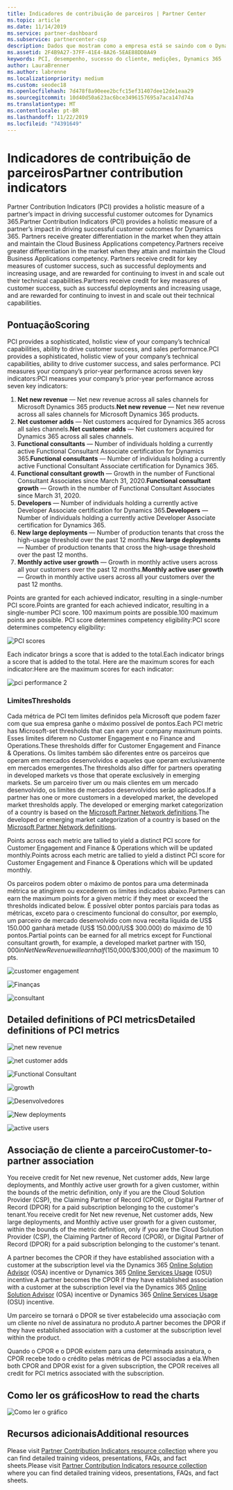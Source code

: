 ```yaml
---
title: Indicadores de contribuição de parceiros | Partner Center
ms.topic: article
ms.date: 11/14/2019
ms.service: partner-dashboard
ms.subservice: partnercenter-csp
description: Dados que mostram como a empresa está se saindo com o Dynamics 365 Customer Engagement ou o Dynamics 365 for Finance and Operations
ms.assetid: 2F4B9A27-37FF-41E4-8A26-5EAE88DD8A49
keywords: PCI, desempenho, sucesso do cliente, medições, Dynamics 365
author: LauraBrenner
ms.author: labrenne
ms.localizationpriority: medium
ms.custom: seodec18
ms.openlocfilehash: 7d478f8a90eee2bcfc15ef31407dee12de1eaa29
ms.sourcegitcommit: 10d40d50a623ac6bce3496157695a7aca147d74a
ms.translationtype: MT
ms.contentlocale: pt-BR
ms.lasthandoff: 11/22/2019
ms.locfileid: "74391649"
---
```

# <a name="partner-contribution-indicators"></a><span data-ttu-id="e19e5-104">Indicadores de contribuição de parceiros</span><span class="sxs-lookup"><span data-stu-id="e19e5-104">Partner contribution indicators</span></span>

<span data-ttu-id="e19e5-105">Partner Contribution Indicators (PCI) provides a holistic measure of a partner’s impact in driving successful customer outcomes for Dynamics 365.</span><span class="sxs-lookup"><span data-stu-id="e19e5-105">Partner Contribution Indicators (PCI) provides a holistic measure of a partner’s impact in driving successful customer outcomes for Dynamics 365.</span></span> <span data-ttu-id="e19e5-106">Partners receive greater differentiation in the market when they attain and maintain the Cloud Business Applications competency.</span><span class="sxs-lookup"><span data-stu-id="e19e5-106">Partners receive greater differentiation in the market when they attain and maintain the Cloud Business Applications competency.</span></span>  <span data-ttu-id="e19e5-107">Partners receive credit for key measures of customer success, such as successful deployments and increasing usage, and are rewarded for continuing to invest in and scale out their technical capabilities.</span><span class="sxs-lookup"><span data-stu-id="e19e5-107">Partners receive credit for key measures of customer success, such as successful deployments and increasing usage, and are rewarded for continuing to invest in and scale out their technical capabilities.</span></span> 

## <a name="scoring"></a><span data-ttu-id="e19e5-108">Pontuação</span><span class="sxs-lookup"><span data-stu-id="e19e5-108">Scoring</span></span>

<span data-ttu-id="e19e5-109">PCI provides a sophisticated, holistic view of your company’s technical capabilities, ability to drive customer success, and sales performance.</span><span class="sxs-lookup"><span data-stu-id="e19e5-109">PCI provides a sophisticated, holistic view of your company’s technical capabilities, ability to drive customer success, and sales performance.</span></span> <span data-ttu-id="e19e5-110">PCI measures your company’s prior-year performance across seven key indicators:</span><span class="sxs-lookup"><span data-stu-id="e19e5-110">PCI measures your company’s prior-year performance across seven key indicators:</span></span>

1. <span data-ttu-id="e19e5-111">**Net new revenue** — Net new revenue across all sales channels for Microsoft Dynamics 365 products.</span><span class="sxs-lookup"><span data-stu-id="e19e5-111">**Net new revenue** — Net new revenue across all sales channels for Microsoft Dynamics 365 products.</span></span>
2. <span data-ttu-id="e19e5-112">**Net customer adds** — Net customers acquired for Dynamics 365 across all sales channels.</span><span class="sxs-lookup"><span data-stu-id="e19e5-112">**Net customer adds** — Net customers acquired for Dynamics 365 across all sales channels.</span></span>
3. <span data-ttu-id="e19e5-113">**Functional consultants** — Number of individuals holding a currently active Functional Consultant Associate certification for Dynamics 365.</span><span class="sxs-lookup"><span data-stu-id="e19e5-113">**Functional consultants** — Number of individuals holding a currently active Functional Consultant Associate certification for Dynamics 365.</span></span>
4. <span data-ttu-id="e19e5-114">**Functional consultant growth** — Growth in the number of Functional Consultant Associates since March 31, 2020.</span><span class="sxs-lookup"><span data-stu-id="e19e5-114">**Functional consultant growth** — Growth in the number of Functional Consultant Associates since March 31, 2020.</span></span>
5. <span data-ttu-id="e19e5-115">**Developers** — Number of individuals holding a currently active Developer Associate certification for Dynamics 365.</span><span class="sxs-lookup"><span data-stu-id="e19e5-115">**Developers** — Number of individuals holding a currently active Developer Associate certification for Dynamics 365.</span></span>
6. <span data-ttu-id="e19e5-116">**New large deployments** — Number of production tenants that cross the high-usage threshold over the past 12 months.</span><span class="sxs-lookup"><span data-stu-id="e19e5-116">**New large deployments** — Number of production tenants that cross the high-usage threshold over the past 12 months.</span></span>
7. <span data-ttu-id="e19e5-117">**Monthly active user growth** — Growth in monthly active users across all your customers over the past 12 months.</span><span class="sxs-lookup"><span data-stu-id="e19e5-117">**Monthly active user growth** — Growth in monthly active users across all your customers over the past 12 months.</span></span>

<span data-ttu-id="e19e5-118">Points are granted for each achieved indicator, resulting in a single-number PCI score.</span><span class="sxs-lookup"><span data-stu-id="e19e5-118">Points are granted for each achieved indicator, resulting in a single-number PCI score.</span></span> <span data-ttu-id="e19e5-119">100 maximum points are possible.</span><span class="sxs-lookup"><span data-stu-id="e19e5-119">100 maximum points are possible.</span></span> <span data-ttu-id="e19e5-120">PCI score determines competency eligibility:</span><span class="sxs-lookup"><span data-stu-id="e19e5-120">PCI score determines competency eligibility:</span></span>

![PCI scores](images/pcinew1.png)

<span data-ttu-id="e19e5-122">Each indicator brings a score that is added to the total.</span><span class="sxs-lookup"><span data-stu-id="e19e5-122">Each indicator brings a score that is added to the total.</span></span> <span data-ttu-id="e19e5-123">Here are the maximum scores for each indicator:</span><span class="sxs-lookup"><span data-stu-id="e19e5-123">Here are the maximum scores for each indicator:</span></span>


![pci performance 2](images/pci1.png)

### <a name="thresholds"></a><span data-ttu-id="e19e5-125">Limites</span><span class="sxs-lookup"><span data-stu-id="e19e5-125">Thresholds</span></span>

<span data-ttu-id="e19e5-126">Cada métrica de PCI tem limites definidos pela Microsoft que podem fazer com que sua empresa ganhe o máximo possível de pontos.</span><span class="sxs-lookup"><span data-stu-id="e19e5-126">Each PCI metric has Microsoft-set thresholds that can earn your company maximum points.</span></span> <span data-ttu-id="e19e5-127">Esses limites diferem no Customer Engagement e no Finance and Operations.</span><span class="sxs-lookup"><span data-stu-id="e19e5-127">These thresholds differ for Customer Engagement and Finance & Operations.</span></span> <span data-ttu-id="e19e5-128">Os limites também são diferentes entre os parceiros que operam em mercados desenvolvidos e aqueles que operam exclusivamente em mercados emergentes.</span><span class="sxs-lookup"><span data-stu-id="e19e5-128">The thresholds also differ for partners operating in developed markets vs those that operate exclusively in emerging markets.</span></span> <span data-ttu-id="e19e5-129">Se um parceiro tiver um ou mais clientes em um mercado desenvolvido, os limites de mercados desenvolvidos serão aplicados.</span><span class="sxs-lookup"><span data-stu-id="e19e5-129">If a partner has one or more customers in a developed market, the developed market thresholds apply.</span></span> <span data-ttu-id="e19e5-130">The developed or emerging market categorization of a country is based on the [Microsoft Partner Network definitions](https://assets.microsoft.com/MPN-developed-and-emerging-countries-list.pdf).</span><span class="sxs-lookup"><span data-stu-id="e19e5-130">The developed or emerging market categorization of a country is based on the [Microsoft Partner Network definitions](https://assets.microsoft.com/MPN-developed-and-emerging-countries-list.pdf).</span></span>

<span data-ttu-id="e19e5-131">Points across each metric are tallied to yield a distinct PCI score for Customer Engagement and Finance & Operations which will be updated monthly.</span><span class="sxs-lookup"><span data-stu-id="e19e5-131">Points across each metric are tallied to yield a distinct PCI score for Customer Engagement and Finance & Operations which will be updated monthly.</span></span>

<span data-ttu-id="e19e5-132">Os parceiros podem obter o máximo de pontos para uma determinada métrica se atingirem ou excederem os limites indicados abaixo.</span><span class="sxs-lookup"><span data-stu-id="e19e5-132">Partners can earn the maximum points for a given metric if they meet or exceed the thresholds indicated below.</span></span> <span data-ttu-id="e19e5-133">É possível obter pontos parciais para todas as métricas, exceto para o crescimento funcional do consultor, por exemplo, um parceiro de mercado desenvolvido com nova receita líquida de US$ 150.000 ganhará metade (US$ 150.000/US$ 300.000) do máximo de 10 pontos.</span><span class="sxs-lookup"><span data-stu-id="e19e5-133">Partial points can be earned for all metrics except for Functional consultant growth, for example, a developed market partner with $150,000 in Net New Revenue will earn half ($150,000/$300,000) of the maximum 10 pts.</span></span>

![customer engagement](images/pci/table_1.png)

![Finanças](images/pci/TABLE_2.png)

![consultant](images/pci/table_3.png)

## <a name="detailed-definitions-of-pci-metrics"></a><span data-ttu-id="e19e5-137">Detailed definitions of PCI metrics</span><span class="sxs-lookup"><span data-stu-id="e19e5-137">Detailed definitions of PCI metrics</span></span>

![net new revenue](images/net_new1.png)

![net customer adds](images/netcustomer.png)

![Functional Consultant](images/pci/functional_consultants.png)

![growth](images/pci/functional_consultant_growth.png)

![Desenvolvedores](images/pci/developers.png)

![New deployments](images/pci/new_large_deployments.png)

![active users](images/pci/monthly_active_user_growth.png)


## <a name="customer-to-partner-association"></a><span data-ttu-id="e19e5-145">Associação de cliente a parceiro</span><span class="sxs-lookup"><span data-stu-id="e19e5-145">Customer-to-partner association</span></span>

<span data-ttu-id="e19e5-146">You receive credit for Net new revenue, Net customer adds, New large deployments, and Monthly active user growth for a given customer, within the bounds of the metric definition, only if you are the Cloud Solution Provider (CSP), the Claiming Partner of Record (CPOR), or Digital Partner of Record (DPOR) for a paid subscription belonging to the customer's tenant.</span><span class="sxs-lookup"><span data-stu-id="e19e5-146">You receive credit for Net new revenue, Net customer adds, New large deployments, and Monthly active user growth for a given customer, within the bounds of the metric definition, only if you are the Cloud Solution Provider (CSP), the Claiming Partner of Record (CPOR), or Digital Partner of Record (DPOR) for a paid subscription belonging to the customer's tenant.</span></span>

<span data-ttu-id="e19e5-147">A partner becomes the CPOR if they have established association with a customer at the subscription level via the Dynamics 365 [Online Solution Advisor](https://support.microsoft.com/en-us/help/4501560/online-services-advisor-osa-sell-incentives-faq) (OSA) incentive or Dynamics 365 [Online Services Usage](https://support.microsoft.com/en-us/help/3082044/become-eligible-for-the-online-services-usage-incentive-program) (OSU) incentive.</span><span class="sxs-lookup"><span data-stu-id="e19e5-147">A partner becomes the CPOR if they have established association with a customer at the subscription level via the Dynamics 365 [Online Solution Advisor](https://support.microsoft.com/en-us/help/4501560/online-services-advisor-osa-sell-incentives-faq) (OSA) incentive or Dynamics 365 [Online Services Usage](https://support.microsoft.com/en-us/help/3082044/become-eligible-for-the-online-services-usage-incentive-program) (OSU) incentive.</span></span>

<span data-ttu-id="e19e5-148">Um parceiro se tornará o DPOR se tiver estabelecido uma associação com um cliente no nível de assinatura no produto.</span><span class="sxs-lookup"><span data-stu-id="e19e5-148">A partner becomes the DPOR if they have established association with a customer at the subscription level within the product.</span></span>

<span data-ttu-id="e19e5-149">Quando o CPOR e o DPOR existem para uma determinada assinatura, o CPOR recebe todo o crédito pelas métricas de PCI associadas a ela.</span><span class="sxs-lookup"><span data-stu-id="e19e5-149">When both CPOR and DPOR exist for a given subscription, the CPOR receives all credit for PCI metrics associated with the subscription.</span></span>

## <a name="how-to-read-the-charts"></a><span data-ttu-id="e19e5-150">Como ler os gráficos</span><span class="sxs-lookup"><span data-stu-id="e19e5-150">How to read the charts</span></span>

![Como ler o gráfico](images/pci2.png)

## <a name="additional-resources"></a><span data-ttu-id="e19e5-152">Recursos adicionais</span><span class="sxs-lookup"><span data-stu-id="e19e5-152">Additional resources</span></span>

<span data-ttu-id="e19e5-153">Please visit [Partner Contribution Indicators resource collection](https://partner.microsoft.com/asset/collection/pci-learn#/) where you can find detailed training videos, presentations, FAQs, and fact sheets.</span><span class="sxs-lookup"><span data-stu-id="e19e5-153">Please visit [Partner Contribution Indicators resource collection](https://partner.microsoft.com/asset/collection/pci-learn#/) where you can find detailed training videos, presentations, FAQs, and fact sheets.</span></span> 




